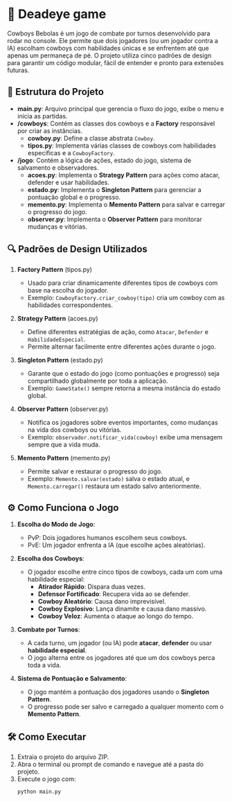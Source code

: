# 🤠 Deadeye game

Cowboys Bebolas é um jogo de combate por turnos desenvolvido para rodar no console. Ele permite que dois jogadores (ou um jogador contra a IA) escolham cowboys com habilidades únicas e se enfrentem até que apenas um permaneça de pé. O projeto utiliza cinco padrões de design para garantir um código modular, fácil de entender e pronto para extensões futuras.

## 🎯 Estrutura do Projeto

- **main.py**: Arquivo principal que gerencia o fluxo do jogo, exibe o menu e inicia as partidas.
- **/cowboys**: Contém as classes dos cowboys e a **Factory** responsável por criar as instâncias.
  - **cowboy.py**: Define a classe abstrata `Cowboy`.
  - **tipos.py**: Implementa várias classes de cowboys com habilidades específicas e a `CowboyFactory`.
- **/jogo**: Contém a lógica de ações, estado do jogo, sistema de salvamento e observadores.
  - **acoes.py**: Implementa o **Strategy Pattern** para ações como atacar, defender e usar habilidades.
  - **estado.py**: Implementa o **Singleton Pattern** para gerenciar a pontuação global e o progresso.
  - **memento.py**: Implementa o **Memento Pattern** para salvar e carregar o progresso do jogo.
  - **observer.py**: Implementa o **Observer Pattern** para monitorar mudanças e vitórias.

## 🔍 Padrões de Design Utilizados

1. **Factory Pattern** (tipos.py)
   - Usado para criar dinamicamente diferentes tipos de cowboys com base na escolha do jogador.
   - Exemplo: `CowboyFactory.criar_cowboy(tipo)` cria um cowboy com as habilidades correspondentes.

2. **Strategy Pattern** (acoes.py)
   - Define diferentes estratégias de ação, como `Atacar`, `Defender` e `HabilidadeEspecial`.
   - Permite alternar facilmente entre diferentes ações durante o jogo.

3. **Singleton Pattern** (estado.py)
   - Garante que o estado do jogo (como pontuações e progresso) seja compartilhado globalmente por toda a aplicação.
   - Exemplo: `GameState()` sempre retorna a mesma instância do estado global.

4. **Observer Pattern** (observer.py)
   - Notifica os jogadores sobre eventos importantes, como mudanças na vida dos cowboys ou vitórias.
   - Exemplo: `observador.notificar_vida(cowboy)` exibe uma mensagem sempre que a vida muda.

5. **Memento Pattern** (memento.py)
   - Permite salvar e restaurar o progresso do jogo.
   - Exemplo: `Memento.salvar(estado)` salva o estado atual, e `Memento.carregar()` restaura um estado salvo anteriormente.

## ⚙️ Como Funciona o Jogo

1. **Escolha do Modo de Jogo**:
   - PvP: Dois jogadores humanos escolhem seus cowboys.
   - PvE: Um jogador enfrenta a IA (que escolhe ações aleatórias).

2. **Escolha dos Cowboys**:
   - O jogador escolhe entre cinco tipos de cowboys, cada um com uma habilidade especial:
     - **Atirador Rápido**: Dispara duas vezes.
     - **Defensor Fortificado**: Recupera vida ao se defender.
     - **Cowboy Aleatório**: Causa dano imprevisível.
     - **Cowboy Explosivo**: Lança dinamite e causa dano massivo.
     - **Cowboy Veloz**: Aumenta o ataque ao longo do tempo.

3. **Combate por Turnos**:
   - A cada turno, um jogador (ou IA) pode **atacar**, **defender** ou usar **habilidade especial**.
   - O jogo alterna entre os jogadores até que um dos cowboys perca toda a vida.

4. **Sistema de Pontuação e Salvamento**:
   - O jogo mantém a pontuação dos jogadores usando o **Singleton Pattern**.
   - O progresso pode ser salvo e carregado a qualquer momento com o **Memento Pattern**.

## 🛠️ Como Executar

1. Extraia o projeto do arquivo ZIP.
2. Abra o terminal ou prompt de comando e navegue até a pasta do projeto.
3. Execute o jogo com:
   ```bash
   python main.py
